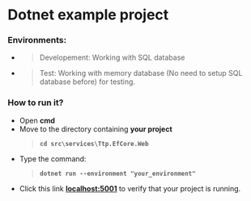 # Dotnet example project
### **Environments:**
  - >Developement: Working with SQL database
  - >Test: Working with memory database (No need to setup SQL database before) for testing.
### **How to run it?**
  - Open **cmd**
  - Move to the directory containing **your project**
    >**`cd src\services\Ttp.EfCore.Web`**
  - Type the command:
    >**`dotnet run --environment "your_environment"`**
  - Click this link **[localhost:5001](https://localhost:5001/swagger)** to verify that your project is running.
